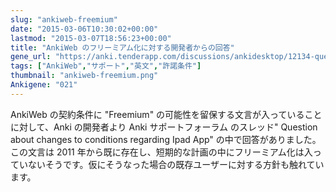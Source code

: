 ```yaml
---
slug: "ankiweb-freemium"
date: "2015-03-06T10:30:02+00:00"
lastmod: "2015-03-07T18:56:23+00:00"
title: "AnkiWeb のフリーミアム化に対する開発者からの回答"
gene_url: "https://anki.tenderapp.com/discussions/ankidesktop/12134-question-about-changes-to-conditions-regarding-ipad-app"
tags: ["AnkiWeb","サポート","英文","許諾条件"]
thumbnail: "ankiweb-freemium.png"
Ankigene: "021"
---
```

AnkiWeb の契約条件に "Freemium" の可能性を留保する文言が入っていることに対して、Anki の開発者より Anki サポートフォーラム のスレッド"
Question about changes to conditions regarding Ipad App" の中で回答がありました。この文言は 2011 年から既に存在し、短期的な計画の中にフリーミアム化は入っていないそうです。仮にそうなった場合の既存ユーザーに対する方針も触れています。

